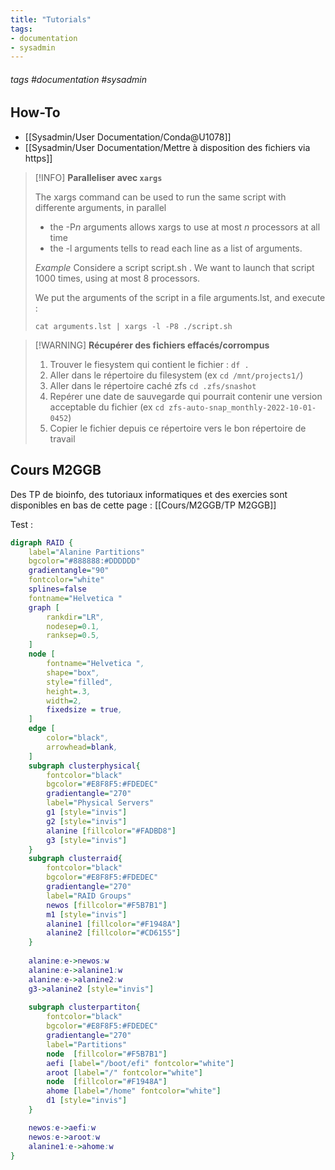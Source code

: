 ```yaml
---
title: "Tutorials"
tags:
- documentation
- sysadmin
---
```


###### tags #documentation #sysadmin

## How-To

- [[Sysadmin/User Documentation/Conda@U1078]]
- [[Sysadmin/User Documentation/Mettre à disposition des fichiers via https]]

> [!INFO] **Paralleliser avec `xargs`**
> 
> The xargs command can be used to run the same script with differente arguments, in parallel
> - the -P*n* arguments allows xargs to use at most *n* processors at all time
> - the -l arguments tells to read each line as a list of arguments.
> 
> *Example*
> Considere a script script.sh . We want to launch that script 1000 times, using at most 8 processors.
> 
> We put the arguments of the script in a file arguments.lst, and execute :
> 
> `cat arguments.lst | xargs -l -P8 ./script.sh`

> [!WARNING] **Récupérer des fichiers effacés/corrompus**
> 
> 1. Trouver le fiesystem qui contient le fichier : `df .`
> 2. Aller dans le répertoire du filesystem (ex `cd /mnt/projects1/`)
> 3. Aller dans le répertoire caché zfs `cd .zfs/snashot`
> 4. Repérer une date de sauvegarde qui pourrait contenir une version acceptable du fichier (ex `cd zfs-auto-snap_monthly-2022-10-01-0452`)
> 5. Copier le fichier depuis ce répertoire vers le bon répertoire de travail

## Cours M2GGB

Des TP de bioinfo, des tutoriaux informatiques et des exercies sont disponibles en bas de cette page : [[Cours/M2GGB/TP M2GGB]]


Test :

```dot
digraph RAID { 
    label="Alanine Partitions" 
    bgcolor="#888888:#DDDDDD" 
    gradientangle="90"    
    fontcolor="white"
    splines=false      
    fontname="Helvetica "
    graph [
        rankdir="LR",
        nodesep=0.1,
        ranksep=0.5,
    ]
    node [
        fontname="Helvetica ",
        shape="box",
        style="filled",
        height=.3,
        width=2,
        fixedsize = true,
    ]
    edge [
        color="black",
        arrowhead=blank,
    ]
    subgraph clusterphysical{
        fontcolor="black"
        bgcolor="#E8F8F5:#FDEDEC"  
        gradientangle="270"
        label="Physical Servers"
        g1 [style="invis"]
        g2 [style="invis"]
        alanine [fillcolor="#FADBD8"]
        g3 [style="invis"]
    }
    subgraph clusterraid{
        fontcolor="black"
        bgcolor="#E8F8F5:#FDEDEC"  
        gradientangle="270"
        label="RAID Groups"
        newos [fillcolor="#F5B7B1"]
        m1 [style="invis"]
        alanine1 [fillcolor="#F1948A"]
        alanine2 [fillcolor="#CD6155"]
    }
    
    alanine:e->newos:w
    alanine:e->alanine1:w
    alanine:e->alanine2:w
    g3->alanine2 [style="invis"]
    
    subgraph clusterpartiton{
        fontcolor="black"
        bgcolor="#E8F8F5:#FDEDEC"  
        gradientangle="270"
        label="Partitions"
        node  [fillcolor="#F5B7B1"]
        aefi [label="/boot/efi" fontcolor="white"]
        aroot [label="/" fontcolor="white"]
        node  [fillcolor="#F1948A"]
        ahome [label="/home" fontcolor="white"]
        d1 [style="invis"]
    }        

    newos:e->aefi:w
    newos:e->aroot:w
    alanine1:e->ahome:w
}
```


